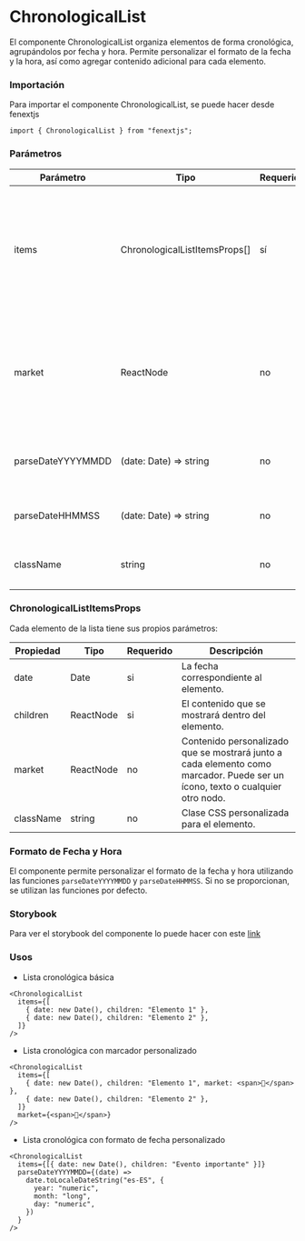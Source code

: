 # ChronologicalList

El componente ChronologicalList organiza elementos de forma cronológica, agrupándolos por fecha y hora. Permite personalizar el formato de la fecha y la hora, así como agregar contenido adicional para cada elemento.

### Importación

Para importar el componente ChronologicalList, se puede hacer desde fenextjs

```tsx copy
import { ChronologicalList } from "fenextjs";
```

### Parámetros

| Parámetro         | Tipo                          | Requerido | Default           | Descripcion                                                                                                                         |
| ----------------- | ----------------------------- | --------- | ----------------- | ----------------------------------------------------------------------------------------------------------------------------------- |
| items             | ChronologicalListItemsProps[] | sí        | undefined         | Lista de elementos que se mostrarán en la lista cronológica, cada uno con su respectiva fecha, contenido y posible personalización. |
| market            | ReactNode                     | no        | undefined         | Contenido personalizado que se mostrará junto a cada elemento como marcador. Puede ser un ícono, texto o cualquier otro nodo.       |
| parseDateYYYYMMDD | (date: Date) =\> string       | no        | parseDateYYYYMMDD | Función para parsear la fecha en el formato 'YYYY-MM-DD'.                                                                           |
| parseDateHHMMSS   | (date: Date) =\> string       | no        | getTimeToText     | Función para parsear la hora en el formato 'HH:MM:SS'.                                                                              |
| className         | string                        | no        | ''                | Clase CSS personalizada para el componente.                                                                                         |

### ChronologicalListItemsProps

Cada elemento de la lista tiene sus propios parámetros:

| Propiedad | Tipo      | Requerido | Descripción                                                                                                                   |
| --------- | --------- | --------- | ----------------------------------------------------------------------------------------------------------------------------- |
| date      | Date      | si        | La fecha correspondiente al elemento.                                                                                         |
| children  | ReactNode | si        | El contenido que se mostrará dentro del elemento.                                                                             |
| market    | ReactNode | no        | Contenido personalizado que se mostrará junto a cada elemento como marcador. Puede ser un ícono, texto o cualquier otro nodo. |
| className | string    | no        | Clase CSS personalizada para el elemento.                                                                                     |

### Formato de Fecha y Hora

El componente permite personalizar el formato de la fecha y hora utilizando las funciones `parseDateYYYYMMDD` y `parseDateHHMMSS`. Si no se proporcionan, se utilizan las funciones por defecto.

### Storybook

Para ver el storybook del componente lo puede hacer con este [link](https://fenextjs-component-storybook.vercel.app/?path=/story/chronologicallist-chronologicallist--index)

### Usos

- Lista cronológica básica

```tsx copy
<ChronologicalList
  items={[
    { date: new Date(), children: "Elemento 1" },
    { date: new Date(), children: "Elemento 2" },
  ]}
/>
```

- Lista cronológica con marcador personalizado

```tsx copy
<ChronologicalList
  items={[
    { date: new Date(), children: "Elemento 1", market: <span>🌟</span> },
    { date: new Date(), children: "Elemento 2" },
  ]}
  market={<span>🔔</span>}
/>
```

- Lista cronológica con formato de fecha personalizado

```tsx copy
<ChronologicalList
  items={[{ date: new Date(), children: "Evento importante" }]}
  parseDateYYYYMMDD={(date) =>
    date.toLocaleDateString("es-ES", {
      year: "numeric",
      month: "long",
      day: "numeric",
    })
  }
/>
```
